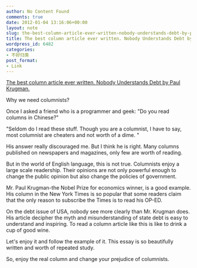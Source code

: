 ```yaml
---
author: No Content Found
comments: true
date: 2012-01-04 13:16:06+00:00
layout: note
slug: the-best-column-article-ever-written-nobody-understands-debt-by-paul-krugman
title: The best column article ever written. Nobody Understands Debt by Paul Krugman.
wordpress_id: 6482
categories:
- 不好归类
post_format:
- Link
---
```


[The best column article ever written. Nobody Understands Debt by Paul Krugman.](http://www.nytimes.com/2012/01/02/opinion/krugman-nobody-understands-debt.html)

Why we need columnists?





Once I asked a friend who is a programmer and geek: "Do you read columns in Chinese?"





"Seldom do I read these stuff. Though you are a columnist, I have to say, most columnist are cheaters and not worth of a dime. "





His answer really discouraged me. But I think he is right. Many columns published on newspapers and magazines, only few are worth of reading.





But in the world of English language, this is not true. Columnists enjoy a large scale readership. Their opinions are not only powerful enough to change the public opinion but also change the policies of government.





Mr. Paul Krugman-the Nobel Prize for economics winner, is a good example. His column in the New York Times is so popular that some readers claim that the only reason to subscribe the Times is to read his OP-ED.





On the debt issue of USA, nobody see more clearly than Mr. Krugman does. His article decipher the myth and misunderstanding of state debt is easy to understand and inspiring.  To read a column article like this is like to drink a cup of good wine.





Let's enjoy it and follow the example of it. This essay is so beautifully written and worth of repeated study.





So, enjoy the real column and change your prejudice  of columnists.
